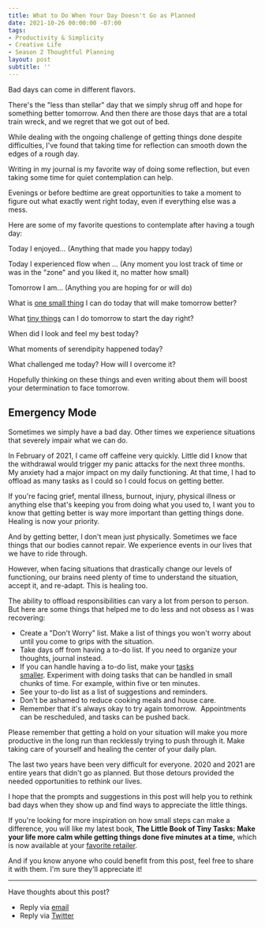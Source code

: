 ```yaml
---
title: What to Do When Your Day Doesn't Go as Planned
date: 2021-10-26 00:00:00 -07:00
tags:
- Productivity & Simplicity
- Creative Life
- Season 2 Thoughtful Planning
layout: post
subtitle: ''
---
```


Bad days can come in different flavors.

There's the "less than stellar" day that we simply shrug off and hope for something better tomorrow. And then there are those days that are a total train wreck, and we regret that we got out of bed.

While dealing with the ongoing challenge of getting things done despite difficulties, I've found that taking time for reflection can smooth down the edges of a rough day.

Writing in my journal is my favorite way of doing some reflection, but even taking some time for quiet contemplation can help.

Evenings or before bedtime are great opportunities to take a moment to figure out what exactly went right today, even if everything else was a mess.

Here are some of my favorite questions to contemplate after having a tough day:

Today I enjoyed…
(Anything that made you happy today)

Today I experienced flow when …
(Any moment you lost track of time or was in the "zone" and you liked it, no matter how small)

Tomorrow I am…
(Anything you are hoping for or will do)

What is [one small thing](https://arcadiapage.com/2021-09-24-feel-like-you-can-t-get-it-together-give-5-minutes-to-your-future-self/) I can do today that will make tomorrow better?

What [tiny things](https://arcadiapage.com/2021-09-24-feel-like-you-can-t-get-it-together-give-5-minutes-to-your-future-self/) can I do tomorrow to start the day right?

When did I look and feel my best today?

What moments of serendipity happened today?

What challenged me today? How will I overcome it?

Hopefully thinking on these things and even writing about them will boost your determination to face tomorrow.

## Emergency Mode

Sometimes we simply have a bad day. Other times we experience situations that severely impair what we can do.

In February of 2021, I came off caffeine very quickly. Little did I know that the withdrawal would trigger my panic attacks for the next three months. My anxiety had a major impact on my daily functioning. At that time, I had to offload as many tasks as I could so I could focus on getting better.

If you're facing grief, mental illness, burnout, injury, physical illness or anything else that's keeping you from doing what you used to, I want you to know that getting better is way more important than getting things done. Healing is now your priority.

And by getting better, I don't mean just physically. Sometimes we face things that our bodies cannot repair. We experience events in our lives that we have to ride through.

However, when facing situations that drastically change our levels of functioning, our brains need plenty of time to understand the situation, accept it, and re-adapt. This is healing too.

The ability to offload responsibilities can vary a lot from person to person. But here are some things that helped me to do less and not obsess as I was recovering:

* Create a "Don't Worry" list. Make a list of things you won't worry about until you come to grips with the situation.
* Take days off from having a to-do list. If you need to organize your thoughts, journal instead.
* If you can handle having a to-do list, make your [tasks smaller](https://arcadiapage.com/2021-09-24-feel-like-you-can-t-get-it-together-give-5-minutes-to-your-future-self/). Experiment with doing tasks that can be handled in small chunks of time. For example, within five or ten minutes.
* See your to-do list as a list of suggestions and reminders.
* Don't be ashamed to reduce cooking meals and house care.
* Remember that it's always okay to try again tomorrow.  Appointments can be rescheduled, and tasks can be pushed back.

Please remember that getting a hold on your situation will make you more productive in the long run than recklessly trying to push through it. Make taking care of yourself and healing the center of your daily plan.

The last two years have been very difficult for everyone. 2020 and 2021 are entire years that didn't go as planned. But those detours provided the needed opportunities to rethink our lives.

I hope that the prompts and suggestions in this post will help you to rethink bad days when they show up and find ways to appreciate the little things.

If you're looking for more inspiration on how small steps can make a difference, you will like my latest book, **The Little Book of Tiny Tasks: Make your life more calm while getting things done five minutes at a time,**
which is now available at your [favorite retailer](https://payhip.com/b/e32lr).

And if you know anyone who could benefit from this post, feel free to share it with them. I'm sure they'll appreciate it!

***

Have thoughts about this post?

* Reply via [email](https://arcadiapage.com/talk/)
* Reply via [Twitter](https://twitter.com/arcadiapage/status/1453024720065110016?s=20)